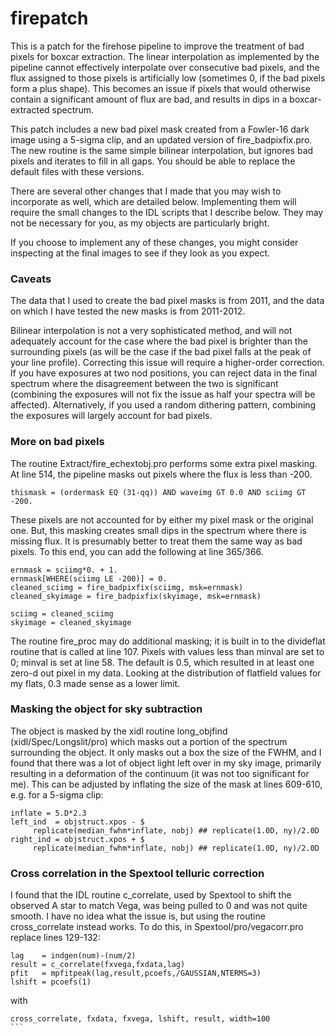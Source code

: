# firepatch

This is a patch for the firehose pipeline to improve the treatment of bad pixels for boxcar extraction. The linear interpolation as implemented by the pipeline cannot effectively interpolate over consecutive bad pixels, and the flux assigned to those pixels is artificially low (sometimes 0, if the bad pixels form a plus shape). This becomes an issue if pixels that would otherwise contain a significant amount of flux are bad, and results in dips in a boxcar-extracted spectrum. 

This patch includes a new bad pixel mask created from a Fowler-16 dark image using a 5-sigma clip, and an updated version of fire_badpixfix.pro. The new routine is the same simple bilinear interpolation, but ignores bad pixels and iterates to fill in all gaps. You should be able to replace the default files with these versions.

There are several other changes that I made that you may wish to incorporate as well, which are detailed below. Implementing them will require the small changes to the IDL scripts that I describe below. They may not be necessary for you, as my objects are particularly bright. 

If you choose to implement any of these changes, you might consider inspecting at the final images to see if they look as you expect.


### Caveats

The data that I used to create the bad pixel masks is from 2011, and the data on which I have tested the new masks is from 2011-2012. 

Bilinear interpolation is not a very sophisticated method, and will not adequately account for the case where the bad pixel is brighter than the surrounding pixels (as will be the case if the bad pixel falls at the peak of your line profile). Correcting this issue will require a higher-order correction. If you have exposures at two nod positions, you can reject data in the final spectrum where the disagreement between the two is significant (combining the exposures will not fix the issue as half your spectra will be affected). Alternatively, if you used a random dithering pattern, combining the exposures will largely account for bad pixels.


### More on bad pixels

The routine Extract/fire_echextobj.pro performs some extra pixel masking. At line 514, the pipeline masks out pixels where the flux is less than -200. 
```
thismask = (ordermask EQ (31-qq)) AND waveimg GT 0.0 AND sciimg GT -200.
```

These pixels are not accounted for by either my pixel mask or the original one. But, this masking creates small dips in the spectrum where there is missing flux. It is presumably better to treat them the same way as bad pixels. To this end, you can add the following at line 365/366.

```
ernmask = sciimg*0. + 1.
ernmask[WHERE(sciimg LE -200)] = 0.
cleaned_sciimg = fire_badpixfix(sciimg, msk=ernmask)
cleaned_skyimage = fire_badpixfix(skyimage, msk=ernmask)
  
sciimg = cleaned_sciimg
skyimage = cleaned_skyimage
```

The routine fire_proc may do additional masking; it is built in to the divideflat routine that is called at line 107. Pixels with values less than minval are set to 0; minval is set at line 58. The default is 0.5, which resulted in at least one zero-d out pixel in my data. Looking at the distribution of flatfield values for my flats, 0.3 made sense as a lower limit.


### Masking the object for sky subtraction

The object is masked by the xidl routine long_objfind (xidl/Spec/Longslit/pro) which masks out a portion of the spectrum surrounding the object. It only masks out a box the size of the FWHM, and I found that there was a lot of object light left over in my sky image, primarily resulting in a deformation of the continuum (it was not too significant for me). This can be adjusted by inflating the size of the mask at lines 609-610, e.g. for a 5-sigma clip:
```
inflate = 5.D*2.3
left_ind  = objstruct.xpos - $
     replicate(median_fwhm*inflate, nobj) ## replicate(1.0D, ny)/2.0D
right_ind = objstruct.xpos + $
     replicate(median_fwhm*inflate, nobj) ## replicate(1.0D, ny)/2.0D
```

### Cross correlation in the Spextool telluric correction

I found that the IDL routine c_correlate, used by Spextool to shift the observed A star to match Vega, was being pulled to 0 and was not quite smooth. I have no idea what the issue is, but using the routine cross_correlate instead works. To do this, in Spextool/pro/vegacorr.pro replace lines 129-132:
```
lag    = indgen(num)-(num/2)
result = c_correlate(fxvega,fxdata,lag)
pfit   = mpfitpeak(lag,result,pcoefs,/GAUSSIAN,NTERMS=3)
lshift = pcoefs(1)
```
with  
````
cross_correlate, fxdata, fxvega, lshift, result, width=100
```


